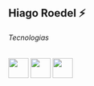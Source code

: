 ## Hiago Roedel ⚡

<!--
**HiagoRoedel/HiagoRoedel** is a ✨ _special_ ✨ repository because its `README.md` (this file) appears on your GitHub profile.

Here are some ideas to get you started:

- 🔭 I’m currently working on ...
- 🌱 I’m currently learning ...
- 👯 I’m looking to collaborate on ...
- 🤔 I’m looking for help with ...
- 💬 Ask me about ...
- 📫 How to reach me: ...
- 😄 Pronouns: ...
- ⚡ Fun fact: ...
-->

###### Tecnologias
<img src="https://cdn.jsdelivr.net/gh/devicons/devicon@latest/icons/github/github-original.svg" witdh="40" height="40"/>
<img src="https://cdn.jsdelivr.net/gh/devicons/devicon@latest/icons/react/react-original.svg" witdh="40" height="40"/>
<img src="https://cdn.jsdelivr.net/gh/devicons/devicon@latest/icons/typescript/typescript-original.svg" witdh="40" height="40"/>
          
          
          



